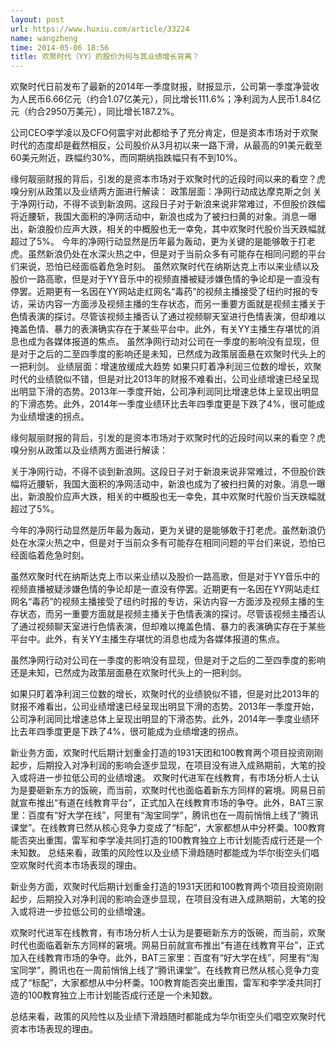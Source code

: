 ```yaml
---
layout: post
url: https://www.huxiu.com/article/33224
name: wangzheng
time: 2014-05-06 18:56
title: 欢聚时代（YY）的股价为何与其业绩增长背离？
---
```

欢聚时代日前发布了最新的2014年一季度财报，财报显示，公司第一季度净营收为人民币6.66亿元（约合1.07亿美元），同比增长111.6%；净利润为人民币1.84亿元（约合2950万美元），同比增长187.2%。

公司CEO李学凌以及CFO何震宇对此都给予了充分肯定，但是资本市场对于欢聚时代的态度却是截然相反，公司股价从3月初以来一路下滑，从最高的91美元截至60美元附近，跌幅约30%，而同期纳指跌幅只有不到10%。

缘何靓丽财报的背后，引发的是资本市场对于欢聚时代的近段时间以来的看空？虎嗅分别从政策以及业绩两方面进行解读： 政策层面：净网行动成达摩克斯之剑 关于净网行动，不得不谈到新浪网。这段日子对于新浪来说非常难过，不但股价跌幅将近腰斩，我国大面积的净网活动中，新浪也成为了被扫扫黄的对象。消息一曝出，新浪股价应声大跌，相关的中概股也无一幸免，其中欢聚时代股价当天跌幅就超过了5%。 今年的净网行动显然是历年最为轰动，更为关键的是能够敢于打老虎。虽然新浪仍处在水深火热之中，但是对于当前众多有可能存在相同问题的平台们来说，恐怕已经面临着危急时刻。 虽然欢聚时代在纳斯达克上市以来业绩以及股价一路高歌，但是对于YY音乐中的视频直播被疑涉嫌色情的争论却是一直没有停罢。近期更有一名因在YY网站走红网名“毒药”的视频主播接受了纽约时报的专访，采访内容一方面涉及视频主播的生存状态，而另一重要方面就是视频主播关于色情表演的探讨。尽管该视频主播否认了通过视频聊天室进行色情表演，但却难以掩盖色情、暴力的表演确实存在于某些平台中。此外，有关YY主播生存堪忧的消息也成为各媒体报道的焦点。 虽然净网行动对公司在一季度的影响没有显现，但是对于之后的二至四季度的影响还是未知，已然成为政策层面悬在欢聚时代头上的一把利剑。 业绩层面：增速放缓成大趋势 如果只盯着净利润三位数的增长，欢聚时代的业绩貌似不错，但是对比2013年的财报不难看出，公司业绩增速已经呈现出明显下滑的态势。2013年一季度开始，公司净利润同比增速总体上呈现出明显的下滑态势。此外，2014年一季度业绩环比去年四季度更是下跌了4%，很可能成为业绩增速的拐点。

缘何靓丽财报的背后，引发的是资本市场对于欢聚时代的近段时间以来的看空？虎嗅分别从政策以及业绩两方面进行解读：

关于净网行动，不得不谈到新浪网。这段日子对于新浪来说非常难过，不但股价跌幅将近腰斩，我国大面积的净网活动中，新浪也成为了被扫扫黄的对象。消息一曝出，新浪股价应声大跌，相关的中概股也无一幸免，其中欢聚时代股价当天跌幅就超过了5%。

今年的净网行动显然是历年最为轰动，更为关键的是能够敢于打老虎。虽然新浪仍处在水深火热之中，但是对于当前众多有可能存在相同问题的平台们来说，恐怕已经面临着危急时刻。

虽然欢聚时代在纳斯达克上市以来业绩以及股价一路高歌，但是对于YY音乐中的视频直播被疑涉嫌色情的争论却是一直没有停罢。近期更有一名因在YY网站走红网名“毒药”的视频主播接受了纽约时报的专访，采访内容一方面涉及视频主播的生存状态，而另一重要方面就是视频主播关于色情表演的探讨。尽管该视频主播否认了通过视频聊天室进行色情表演，但却难以掩盖色情、暴力的表演确实存在于某些平台中。此外，有关YY主播生存堪忧的消息也成为各媒体报道的焦点。

虽然净网行动对公司在一季度的影响没有显现，但是对于之后的二至四季度的影响还是未知，已然成为政策层面悬在欢聚时代头上的一把利剑。

如果只盯着净利润三位数的增长，欢聚时代的业绩貌似不错，但是对比2013年的财报不难看出，公司业绩增速已经呈现出明显下滑的态势。2013年一季度开始，公司净利润同比增速总体上呈现出明显的下滑态势。此外，2014年一季度业绩环比去年四季度更是下跌了4%，很可能成为业绩增速的拐点。

新业务方面，欢聚时代后期计划重金打造的1931天团和100教育两个项目投资刚刚起步，后期投入对净利润的影响会逐步显现，在项目没有进入成熟期前，大笔的投入或将进一步拉低公司的业绩增速。 欢聚时代进军在线教育，有市场分析人士认为是要砸新东方的饭碗，而当前，欢聚时代也面临着新东方同样的窘境。网易日前就宣布推出“有道在线教育平台”，正式加入在线教育市场的争夺。此外，BAT三家里：百度有“好大学在线”，阿里有“淘宝同学”，腾讯也在一周前悄悄上线了“腾讯课堂”。在线教育已然从核心竞争力变成了“标配”，大家都想从中分杯羮。100教育能否突出重围，雷军和李学凌共同打造的100教育独立上市计划能否成行还是一个未知数。 总结来看，政策的风险性以及业绩下滑趋随时都能成为华尔街空头们唱空欢聚时代资本市场表现的理由。

新业务方面，欢聚时代后期计划重金打造的1931天团和100教育两个项目投资刚刚起步，后期投入对净利润的影响会逐步显现，在项目没有进入成熟期前，大笔的投入或将进一步拉低公司的业绩增速。

欢聚时代进军在线教育，有市场分析人士认为是要砸新东方的饭碗，而当前，欢聚时代也面临着新东方同样的窘境。网易日前就宣布推出“有道在线教育平台”，正式加入在线教育市场的争夺。此外，BAT三家里：百度有“好大学在线”，阿里有“淘宝同学”，腾讯也在一周前悄悄上线了“腾讯课堂”。在线教育已然从核心竞争力变成了“标配”，大家都想从中分杯羮。100教育能否突出重围，雷军和李学凌共同打造的100教育独立上市计划能否成行还是一个未知数。

总结来看，政策的风险性以及业绩下滑趋随时都能成为华尔街空头们唱空欢聚时代资本市场表现的理由。

